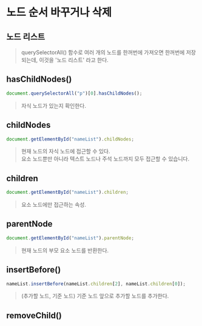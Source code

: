 # 노드 순서 바꾸거나 삭제

## 노드 리스트

> querySelectorAll() 함수로 여러 개의 노드를 한꺼번에 가져오면 한꺼번에 저장되는데, 이것을 '노드 리스트' 라고 한다.

## hasChildNodes()

```js
document.querySelectorAll("p")[0].hasChildNodes();
```

> 자식 노드가 있는지 확인한다.

## childNodes

```js
document.getElementById("nameList").childNodes;
```

> 현재 노드의 자식 노드에 접근할 수 있다.<br>
> 요소 노드뿐만 아니라 텍스트 노드나 주석 노드까지 모두 접근할 수 있습니다.

## children

```js
document.getElementById("nameList").children;
```

> 요소 노드에만 접근하는 속성.

## parentNode

```js
document.getElementById("nameList").parentNode;
```

> 현재 노드의 부모 요소 노드를 반환한다.

## insertBefore()

```js
nameList.insertBefore(nameList.children[2], nameList.children[0]);
```

> (추가할 노드, 기준 노드) 기준 노드 앞으로 추가할 노드를 추가한다.

## removeChild()

```js
